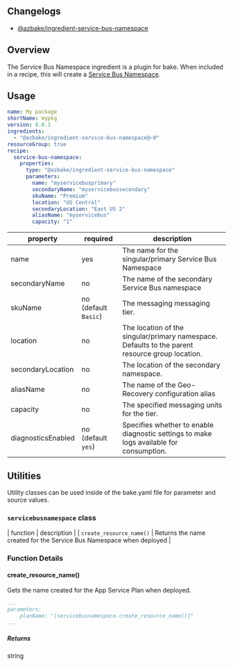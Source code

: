 ## Changelogs

* [@azbake/ingredient-service-bus-namespace](./CHANGELOG.md)

## Overview

The Service Bus Namespace ingredient is a plugin for bake. When included in a recipe, this will create a [Service Bus Namespace](https://docs.microsoft.com/en-us/azure/service-bus-messaging/service-bus-messaging-overview).

## Usage

```yaml
name: My package
shortName: mypkg
version: 0.0.1
ingredients:
  - "@azbake/ingredient-service-bus-namespace@~0"
resourceGroup: true
recipe:
  service-bus-namespace:
    properties:
      type: "@azbake/ingredient-service-bus-namespace"
      parameters:
        name: "myservicebusprimary"
        secondaryName: "myservicebussecondary"
        skuName: "Premium"
        location: "US Central"
        secondaryLocation: "East US 2"
        aliasName: "myservicebus"
        capacity: "1"
```

| property | required | description |
| -------- | -------- | ----------- |
| name | yes | The name for the singular/primary Service Bus Namespace |
| secondaryName | no | The name of the secondary Service Bus namespace |
| skuName | no (default `Basic`) | The messaging messaging tier. |
| location | no | The location of the singular/primary namespace. Defaults to the parent resource group location. |
| secondaryLocation | no | The location of the secondary namespace. |
| aliasName | no | The name of the Geo-Recovery configuration alias  |
| capacity | no | The specified messaging units for the tier. |
| diagnosticsEnabled | no (default `yes`) |  Specifies whether to enable diagnostic settings to make logs available for consumption. |

## Utilities

Utility classes can be used inside of the bake.yaml file for parameter and source values.

### ``servicebusnamespace`` class

| function | description |
| `create_resource_name()` | Returns the name created for the Service Bus Namespace when deployed |

### Function Details

#### create_resource_name()

Gets the name created for the App Service Plan when deployed.

```yaml
...
parameters:
    planName: "[servicebusnamespace.create_resource_name()]"
...
```

##### Returns

string